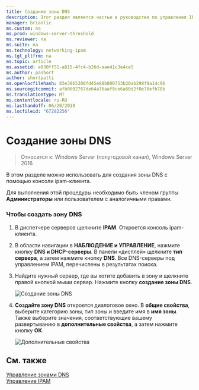 ```yaml
---
title: Создание зоны DNS
description: Этот раздел является частью в руководстве по управления IP Address Management (IPAM) в Windows Server 2016.
manager: brianlic
ms.custom: na
ms.prod: windows-server-threshold
ms.reviewer: na
ms.suite: na
ms.technology: networking-ipam
ms.tgt_pltfrm: na
ms.topic: article
ms.assetid: a030ff51-a815-4fc4-b26d-aae41c3e4ce5
ms.author: pashort
author: shortpatti
ms.openlocfilehash: 83e3865308fd45e88b800753b20ab298f9a14c96
ms.sourcegitcommit: afb0602767de64a76aaf9ce6a60d2f0e78efb78b
ms.translationtype: MT
ms.contentlocale: ru-RU
ms.lasthandoff: 06/20/2019
ms.locfileid: "67282256"
---
```

# <a name="create-a-dns-zone"></a>Создание зоны DNS

>Относится к: Windows Server (полугодовой канал), Windows Server 2016

В этом разделе можно использовать для создания зоны DNS с помощью консоли ipam-клиента.  
  
Для выполнения этой процедуры необходимо быть членом группы **Администраторы** или пользователем с аналогичными правами.  
  
### <a name="to-create-a-dns-zone"></a>Чтобы создать зону DNS  
  
1.  В диспетчере серверов щелкните **IPAM**. Откроется консоль ipam-клиента.  
  
2.  В области навигации в **НАБЛЮДЕНИЕ и УПРАВЛЕНИЕ**, нажмите кнопку **DNS и DHCP-серверы**. В панели «дисплей» щелкните **тип сервера**, а затем нажмите кнопку **DNS**. Все DNS-серверы под управлением IPAM, перечислены в результатах поиска.  
  
3.  Найдите нужный сервер, где вы хотите добавить в зону и щелкните правой кнопкой мыши сервер.  Нажмите кнопку **создание зоны DNS**.  
  
    ![Создание зоны DNS](../../media/Create-a-DNS-Zone/ipam_CreateDNSZone_01a.jpg)  
  
4.  **Создайте зону DNS** откроется диалоговое окно. В **общие свойства**, выберите категорию зоны, тип зоны и введите имя в **имя зоны**. Также выберите значения, соответствующие вашему развертыванию в **дополнительные свойства**, а затем нажмите кнопку **ОК**.  
  
    ![Дополнительные свойства](../../media/Create-a-DNS-Zone/ipam_CreateDNSZone_02a.jpg)  
  
## <a name="see-also"></a>См. также  
[Управление зонами DNS](DNS-Zone-Management.md)  
[Управление IPAM](Manage-IPAM.md)  
  


